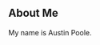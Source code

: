 <h2 class="headline">About Me</h2>

<p style="margin-top: 10px;">My name is <span class="green">Austin Poole</span>.</p>
